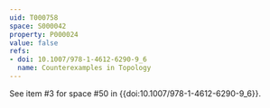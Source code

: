 ```yaml
---
uid: T000758
space: S000042
property: P000024
value: false
refs:
- doi: 10.1007/978-1-4612-6290-9_6
  name: Counterexamples in Topology
---
```


See item #3 for space #50 in {{doi:10.1007/978-1-4612-6290-9_6}}.
